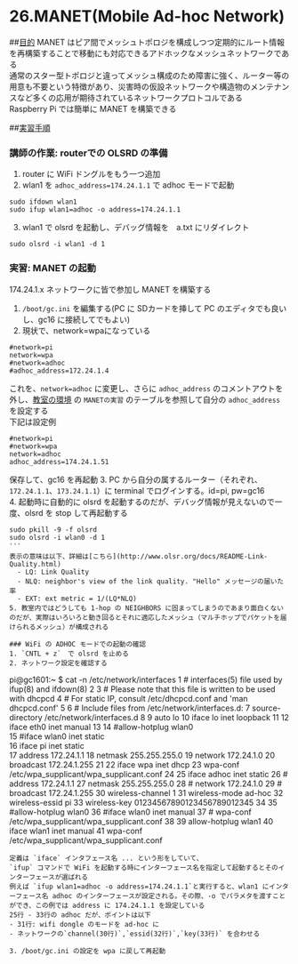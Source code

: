 # 26.MANET(Mobile Ad-hoc Network)

##<u>目的</u>
MANET はピア間でメッシュトポロジを構成しつつ定期的にルート情報を再構築することで移動にも対応できるアドホックなメッシュネットワークである  
通常のスター型トポロジと違ってメッシュ構成のため障害に強く、ルーター等の用意も不要という特徴があり、災害時の仮設ネットワークや構造物のメンテナンスなど多くの応用が期待されているネットワークプロトコルである  
Raspberry Pi では簡単に MANET を構築できる

##<u>実習手順</u>

### 講師の作業: routerでの OLSRD の準備
1. router に WiFi ドングルをもう一つ追加
2. wlan1 を `adhoc_address=174.24.1.1` で adhoc モードで起動  
```
sudo ifdown wlan1
sudo ifup wlan1=adhoc -o address=174.24.1.1
```
3. wlan1 で olsrd を起動し、デバッグ情報を　a.txt にリダイレクト
```
sudo olsrd -i wlan1 -d 1
```

### 実習: MANET の起動
174.24.1.x ネットワークに皆で参加し MANET を構築する  

1. `/boot/gc.ini` を編集する(PC に SDカードを挿して PC のエディタでも良いし、gc16 に接続してでもよい)
2. 現状で、network=wpaになっている
```
#network=pi
network=wpa
#network=adhoc
#adhoc_address=172.24.1.4
```  
これを、`network=adhoc` に変更し、さらに `adhoc_address` のコメントアウトを外し、[教室の環境](classenvironment.md) の `MANETの実習` のテーブルを参照して自分の `adhoc_address` を設定する  
下記は設定例  
```
#network=pi
#network=wpa
network=adhoc
adhoc_address=174.24.1.51
```  
保存して、gc16 を再起動
3. PC から自分の属するルーター（それぞれ、`172.24.1.1`、`173.24.1.1`）に terminal でログインする。id=pi, pw=gc16  
4. 起動時に自動的に olsrd を起動するのだが、デバッグ情報が見えないので一度、olsrd を stop して再起動する
```
sudo pkill -9 -f olsrd
sudo olsrd -i wlan0 -d 1
```　
表示の意味は以下、詳細は[こちら](http://www.olsr.org/docs/README-Link-Quality.html)  
  - LQ: Link Quality
  - NLQ: neighbor's view of the link quality. "Hello" メッセージの届いた率
  - EXT: ext metric = 1/(LQ*NLQ)
5. 教室内ではどうしても 1-hop の NEIGHBORS に固まってしまうのであまり面白くないのだが、実際はいろいろと動き回るとそれに適応したメッシュ（マルチホップでパケットを届けられるメッシュ）が構成される

### WiFi の ADHOC モードでの起動の確認
1. `CNTL + z`　で olsrd を止める
2. ネットワーク設定を確認する
```
pi@gc1601:~ $ cat -n /etc/network/interfaces
     1	# interfaces(5) file used by ifup(8) and ifdown(8)
     2
     3	# Please note that this file is written to be used with dhcpcd
     4	# For static IP, consult /etc/dhcpcd.conf and 'man dhcpcd.conf'
     5
     6	# Include files from /etc/network/interfaces.d:
     7	source-directory /etc/network/interfaces.d
     8
     9	auto lo
    10	iface lo inet loopback
    11
    12	iface eth0 inet manual
    13
    14	#allow-hotplug wlan0  
    15	#iface wlan0 inet static  
    16	iface pi inet static  
    17	    address 172.24.1.1
    18	    netmask 255.255.255.0
    19	    network 172.24.1.0
    20	    broadcast 172.24.1.255
    21
    22	iface wpa inet dhcp
    23	    wpa-conf /etc/wpa_supplicant/wpa_supplicant.conf
    24
    25	iface adhoc inet static
    26	#    address 172.24.1.1
    27	    netmask 255.255.255.0
    28	#    network 172.24.1.0
    29	#    broadcast 172.24.1.255
    30	wireless-channel 1
    31	wireless-mode ad-hoc
    32	wireless-essid pi
    33	wireless-key 01234567890123456789012345
    34
    35	#allow-hotplug wlan0
    36	#iface wlan0 inet manual
    37	#    wpa-conf /etc/wpa_supplicant/wpa_supplicant.conf
    38
    39	allow-hotplug wlan1
    40	iface wlan1 inet manual
    41	    wpa-conf /etc/wpa_supplicant/wpa_supplicant.conf
```  
定義は `iface` インタフェース名 ... という形をしていて、  
`ifup` コマンドで WiFi を起動する時にインターフェース名を指定して起動するとそのインターフェースが選ばれる  
例えば `ifup wlan1=adhoc -o address=174.24.1.1`と実行すると、wlan1 にインターフェース名 adhoc のインターフェースが設定される。その際、-o でパラメタを渡すことができ、この例では address に 174.24.1.1 を設定している  
25行 - 33行の adhoc だが、ポイントは以下
- 31行: wifi dongle のモードを ad-hoc に
- ネットワークの`channel(30行)`,`essid(32行)`,`key(33行)` を合わせる

3. /boot/gc.ini の設定を wpa に戻して再起動
